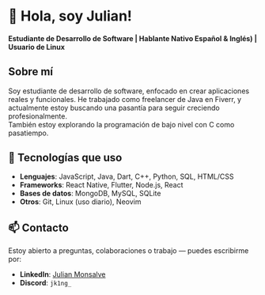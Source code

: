 # 👋 Hola, soy Julian!
#### Estudiante de Desarrollo de Software | Hablante Nativo Español & Inglés) | Usuario de Linux

## Sobre mí
Soy estudiante de desarrollo de software, enfocado en crear aplicaciones reales y funcionales. He trabajado como freelancer de Java en Fiverr, y actualmente estoy buscando una pasantía para seguir creciendo profesionalmente.  
También estoy explorando la programación de bajo nivel con C como pasatiempo.

## 🔧 Tecnologías que uso
- **Lenguajes**: JavaScript, Java, Dart, C++, Python, SQL, HTML/CSS
- **Frameworks**: React Native, Flutter, Node.js, React
- **Bases de datos**: MongoDB, MySQL, SQLite
- **Otros**: Git, Linux (uso diario), Neovim

## 📫 Contacto
Estoy abierto a preguntas, colaboraciones o trabajo — puedes escribirme por:
- **LinkedIn**: [Julian Monsalve](https://www.linkedin.com/in/julian-monsalve-69420-osorio/)
- **Discord**: `jk1ng_`
